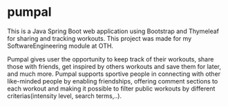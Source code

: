 # pumpal
This is a Java Spring Boot web application using Bootstrap and Thymeleaf for sharing and tracking workouts. This project was made for my SoftwareEngineering module at OTH.

Pumpal gives user the opportunity to keep track of their workouts, share those with friends, get inspired by others workouts and save them for later, and much more. 
Pumpal supports sportive people in connecting with other like-minded people by enabling friendships, offering comment sections to each workout and making it possible to filter public workouts by different criterias(intensity level, search terms,..). 
